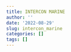 ```yaml
---
title: INTERCON MARINE
author: ''
date: '2022-08-29'
slug: intercon_marine
categories: []
tags: []
---
```


